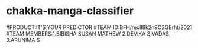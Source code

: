 # chakka-manga-classifier
#PRODUCT:IT'S YOUR PREDICTOR
#TEAM ID:BFH/reclI8k2n9O2GErht/2021
#TEAM MEMBERS:1.BIBISHA SUSAN MATHEW
              2.DEVIKA SIVADAS
              3.ARUNIMA S
              
